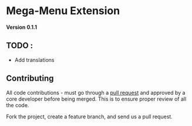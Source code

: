 # Mega-Menu Extension
**Version 0.1.1**

<h2>TODO :</h2>

- Add translations

<h2>Contributing</h2>

All code contributions - must go through a <a href="https://help.github.com/articles/using-pull-requests">pull request</a> and approved by a core developer before being merged. This is to ensure proper review of all the code.

Fork the project, create a feature branch, and send us a pull request.

